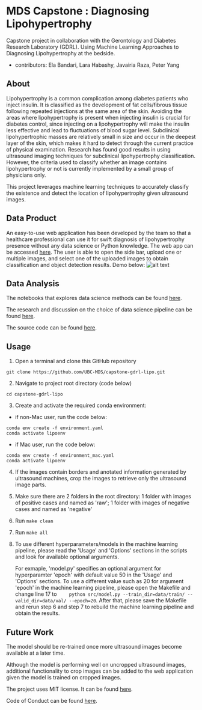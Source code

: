 # MDS Capstone : Diagnosing Lipohypertrophy
Capstone project in collaboration with the Gerontology and Diabetes Research Laboratory (GDRL). Using Machine Learning Approaches to Diagnosing Lipohypertrophy at the bedside.
  - contributors: Ela Bandari, Lara Habashy, Javairia Raza, Peter Yang

## About

Lipohypertrophy is a common complication among diabetes patients who inject insulin. It is classified as the development of fat cells/fibrous tissue following repeated injections at the same area of the skin. Avoiding the areas where lipohypertrophy is present when injecting insulin is crucial for diabetes control, since injecting on a lipohypertrophy will make the insulin less effective and lead to fluctuations of blood sugar level. Subclinical lipohypertrophic masses are relatively small in size and occur in the deepest layer of the skin, which makes it hard to detect through the current practice of physical examination. Research has found good results in using ultrasound imaging techniques for subclinical lipohypertrophy classification. However, the criteria used to classify whether an image contains lipohypertrophy or not is currently implemented by a small group of physicians only.

This project leverages machine learning techniques to accurately classify the existence and detect the location of lipohypertrophy given ultrasound images.

## Data Product
An easy-to-use web application has been developed by the team so that a healthcare professional can use it for swift diagnosis of lipohypertrophy presence without any data science or Python knowledge.
The web app can be accessed
[here](https://share.streamlit.io/xudongyang2/lipo_deploy/deployment/lipo_app.py). 
The user is able to open the side bar, upload one or multiple images, and select one of the uploaded images to obtain classification and object detection results. Demo below:
![alt text](https://github.com/UBC-MDS/capstone-gdrl-lipo/blob/master/image/web_app_demo.gif)


## Data Analysis
The notebooks that explores data science methods can be found 
[here](https://github.com/UBC-MDS/capstone-gdrl-lipo/tree/master/notebooks).

The research and discussion on the choice of data science pipeline can be found
[here](https://github.com/UBC-MDS/capstone-gdrl-lipo/issues).

The source code can be found
[here](https://github.com/UBC-MDS/capstone-gdrl-lipo/tree/master/src).

## Usage
1. Open a terminal and clone this GitHub repository
```
git clone https://github.com/UBC-MDS/capstone-gdrl-lipo.git
```
2. Navigate to project root directory (code below)
```
cd capstone-gdrl-lipo
```
3. Create and activate the required conda environment:

- if non-Mac user, run the code below:
```
conda env create -f environment.yaml
conda activate lipoenv
```

- if Mac user, run the code below:
```
conda env create -f environment_mac.yaml
conda activate lipoenv
```
4. If the images contain borders and anotated information generated by ultrasound machines, crop the images to retrieve only the ultrasound image parts.
5. Make sure there are 2 folders in the root directory: 1 folder with images of positive cases and named as 'raw'; 1 folder with images of negative cases and named as 'negative'
6. Run `make clean`
7. Run `make all`
8. To use different hyperparameters/models in the machine learning pipeline, please read the 'Usage' and 'Options' sections in the scripts and look for available optional arguments.

   For exmaple, 'model.py' specifies an optional argument for hyperparamter 'epoch' with default value 50 in the 'Usage' and 'Options' sections. To use a different value such as 20 for argument 'epoch' in the machine learning pipeline, please open the Makefile and change line 17 to `	python src/model.py --train_dir=data/train/ --valid_dir=data/val/ --epoch=20`. After that, please save the Makefile and rerun step 6 and step 7 to rebuild the machine learning pipeline and obtain the results. 

## Future Work
The model should be re-trained once more ultrasound images become available at a later time.

Although the model is performing well on uncropped ultrasound images, additional functionality to crop images can be added to the web application given the model is trained on cropped images. 

The project uses MIT license. It can be found
[here](https://github.com/UBC-MDS/capstone-gdrl-lipo/blob/master/LICENSE).

Code of Conduct can be found 
[here](https://github.com/UBC-MDS/capstone-gdrl-lipo/blob/master/CODE_OF_CONDUCT.md).
